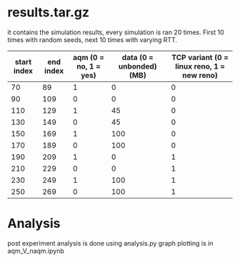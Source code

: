 # results.tar.gz
it contains the simulation results, every simulation is ran 20 times. First 10 times with random seeds, next 10 times with varying RTT.


|start index | end index | aqm (0 = no, 1 = yes) | data (0 = unbonded) (MB)| TCP variant (0 =  linux reno, 1 = new reno) | 
|-|-|-|-| - | 
| 70 | 89 | 1 | 0| 0 |
|90|109 | 0 | 0 | 0 | 
| 110 | 129 | 1 | 45 | 0 |
| 130 | 149 | 0 | 45 | 0  |
| 150 | 169 | 1 | 100 | 0 |
| 170 | 189 | 0 | 100 | 0 |
| 190 | 209 | 1 | 0 | 1 |
| 210 | 229 | 0 | 0 | 1 |
| 230 | 249 | 1 | 100 | 1 | 
| 250 | 269 | 0 | 100 |  1 | 


# Analysis

post experiment analysis is done using analysis.py
graph plotting is in aqm_V_naqm.ipynb
